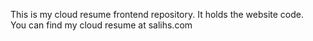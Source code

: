 
This is my cloud resume frontend repository. It holds the website code.
<br>
You can find my cloud resume at salihs.com
